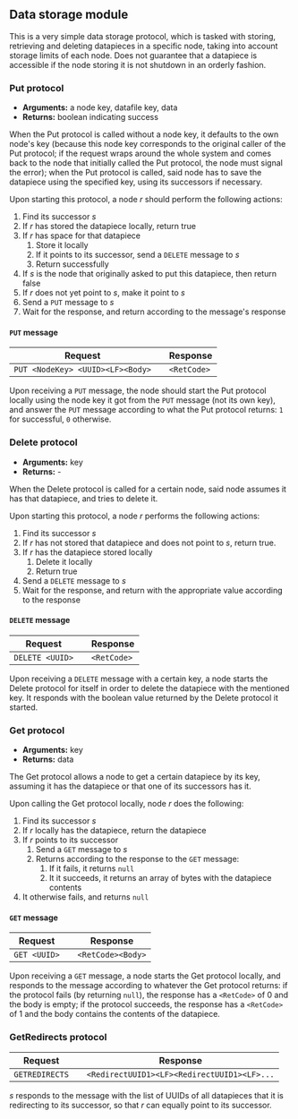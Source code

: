 ## Data storage module

This is a very simple data storage protocol, which is tasked with storing, retrieving and deleting datapieces in a specific node, taking into account storage limits of each node. Does not guarantee that a datapiece is accessible if the node storing it is not shutdown in an orderly fashion.

### Put protocol

- **Arguments:** a node key, datafile key, data
- **Returns:** boolean indicating success

When the Put protocol is called without a node key, it defaults to the own node's key (because this node key corresponds to the original caller of the Put protocol; if the request wraps around the whole system and comes back to the node that initially called the Put protocol, the node must signal the error); when the Put protocol is called, said node has to save the datapiece using the specified key, using its successors if necessary.

Upon starting this protocol, a node $r$ should perform the following actions:

1. Find its successor $s$
2. If $r$ has stored the datapiece locally, return true
3. If $r$ has space for that datapiece
   1. Store it locally
   2. If it points to its successor, send a `DELETE` message to $s$
   3. Return successfully
4. If $s$ is the node that originally asked to put this datapiece, then return false
5. If $r$ does not yet point to $s$, make it point to $s$
6. Send a `PUT` message to $s$
7. Wait for the response, and return according to the message's response

#### `PUT` message

| **Request**                      | | **Response** |
|----------------------------------|-|--------------|
| `PUT <NodeKey> <UUID><LF><Body>` | | `<RetCode>`  |

Upon receiving a `PUT` message, the node should start the Put protocol locally using the node key it got from the `PUT` message (not its own key), and answer the `PUT` message according to what the Put protocol returns: `1` for successful, `0` otherwise.

### Delete protocol

- **Arguments:** key
- **Returns:** -

When the Delete protocol is called for a certain node, said node assumes it has that datapiece, and tries to delete it.

Upon starting this protocol, a node $r$ performs the following actions:

1. Find its successor $s$
2. If $r$ has not stored that datapiece and does not point to $s$, return true.
3. If $r$ has the datapiece stored locally
   1. Delete it locally
   2. Return true
4. Send a `DELETE` message to $s$
5. Wait for the response, and return with the appropriate value according to the response

#### `DELETE` message

| **Request**     | | **Response** |
|-----------------|-|--------------|
| `DELETE <UUID>` | | `<RetCode>`  |

Upon receiving a `DELETE` message with a certain key, a node starts the Delete protocol for itself in order to delete the datapiece with the mentioned key. It responds with the boolean value returned by the Delete protocol it started.

### Get protocol

- **Arguments:** key
- **Returns:** data

The Get protocol allows a node to get a certain datapiece by its key, assuming it has the datapiece or that one of its successors has it.

Upon calling the Get protocol locally, node $r$ does the following:

1. Find its successor $s$
2. If $r$ locally has the datapiece, return the datapiece
3. If $r$ points to its successor
     1. Send a `GET` message to $s$
     2. Returns according to the response to the `GET` message:
        1. If it fails, it returns `null`
        2. It it succeeds, it returns an array of bytes with the datapiece contents
4. It otherwise fails, and returns `null`

#### `GET` message

| **Request**  | | **Response**      |
|--------------|-|-------------------|
| `GET <UUID>` | | `<RetCode><Body>` |

Upon receiving a `GET` message, a node starts the Get protocol locally, and responds to the message according to whatever the Get protocol returns: if the protocol fails (by returning `null`), the response has a `<RetCode>` of 0 and the body is empty; if the protocol succeeds, the response has a `<RetCode>` of 1 and the body contains the contents of the datapiece.

### GetRedirects protocol

| **Request**    | | **Response**                                |
|----------------|-|---------------------------------------------|
| `GETREDIRECTS` | | `<RedirectUUID1><LF><RedirectUUID1><LF>...` |

$s$ responds to the message with the list of UUIDs of all datapieces that it is redirecting to its successor, so that $r$ can equally point to its successor.

<!--
### Hello protocol

- **Arguments:** -
- **Returns:** -

The Hello protocol allows a node to notify all nodes in the network that it just joined the network. This is particularly useful if said node exited the chord without notifying other nodes and without moving its keys to its successor; the network can still answer queries because several replicas are probably stored in different nodes (they might also end up in the same node that is down, although it is highly unlikely), but when the shutdown node comes back online it might have issues with not having deleted files that were deleted while it was down.

When called, the Hello protocol sends to the successor a message with format

```
HELLO <SenderId>
```

and closes the socket.

When a node receives a `HELLO` message it should:

- Close the incoming socket.
- Open a new socket to its successor.
- Forward the message to its successor.
- Close the socket to the successor.

When a node receives a `HELLO` message with its own `<SenderId>` it ignores the message, as it means the message has gone all the way around the system.
-->
